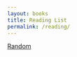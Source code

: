 ```yaml
---
layout: books
title: Reading List
permalink: /reading/
---
```


<script>
    var quotes = [
        '{% include quote-i.html %}',
        '{% include quote-ii.html %}'
    ];

    function random-quote-i() {
        var i = parseInt(Math.random() * quotes.length);
        location.href = quotes[i];
    }
</script>

<a href="#" onclick="random-quote-i();">Random</a>
